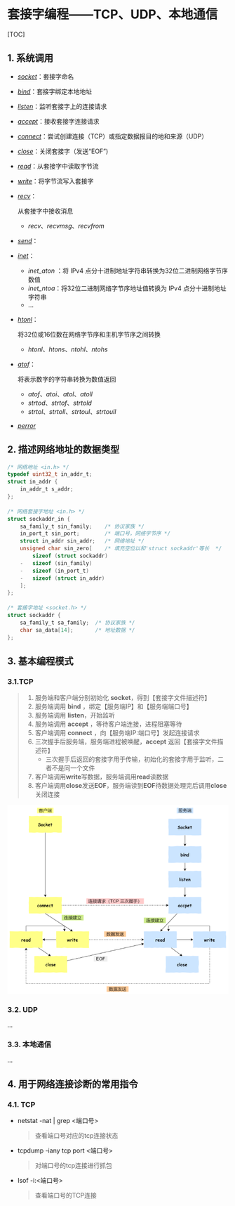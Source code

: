 # 套接字编程——TCP、UDP、本地通信

[TOC]

## 1. 系统调用

- [*socket*](./syscalls/syscalls-socket.md)：套接字命名

- [*bind*](./syscalls/syscalls-bind.md)：套接字绑定本地地址

- [*listen*](./syscalls/syscalls-listen.md)：监听套接字上的连接请求

- [*accept*](./syscalls/syscalls-accept.md)：接收套接字连接请求

- [*connect*](./syscalls/syscalls-connect.md)：尝试创建连接（TCP）或指定数据报目的地和来源（UDP）

- [*close*](./syscalls/syscalls-close.md)：关闭套接字（发送“EOF”)

- [*read*](./syscalls/syscalls-read.md)：从套接字中读取字节流

- [*write*](./syscalls/syscalls-write.md)：将字节流写入套接字

- [*recv*](./syscalls/syscalls-recv.md)：

  从套接字中接收消息

  - *recv*、*recvmsg*、*recvfrom*

- [*send*](./syscalls/syscalls-send.md)：

- [*inet*](./syscalls/syscalls-inet.md)：

  - *inet_aton* ：将 IPv4 点分十进制地址字符串转换为32位二进制网络字节序数值
  - *inet_ntoa*：将32位二进制网络字节序地址值转换为 IPv4 点分十进制地址字符串
  - ...

- [*htonl*](./syscalls/syscalls-htonl.md)：

  将32位或16位数在网络字节序和主机字节序之间转换

  - *htonl*、*htons*、*ntohl*、*ntohs*

- [*atof*](./syscalls/syscalls-atof.md)：

  将表示数字的字符串转换为数值返回

  - *atof*、*atoi*、*atol*、*atoll*
  - *strtod*、*strtof*、*strtold*
  - *strtol*、*strtoll*、*strtoul*、*strtoull*

- [*perror*](./syscalls/syscalls-perror.md)



## 2. 描述网络地址的数据类型

```c
/* 网络地址 <in.h> */
typedef uint32_t in_addr_t;
struct in_addr {
    in_addr_t s_addr;
};

/* 网络套接字地址 <in.h> */
struct sockaddr_in {
    sa_family_t sin_family;    /* 协议家族 */
    in_port_t sin_port;        /* 端口号，网络字节序 */
    struct in_addr sin_addr;   /* 网络地址 */
    unsigned char sin_zero[    /* 填充空位以和'struct sockaddr'等长  */
        sizeof (struct sockaddr)
    -   sizeof (sin_family)
    -   sizeof (in_port_t)
    -   sizeof (struct in_addr)
    ];
};

/* 套接字地址 <socket.h> */
struct sockaddr {
    sa_family_t sa_family;  /* 协议家族 */
    char sa_data[14];       /* 地址数据 */
};
```



## 3. 基本编程模式

### 3.1.TCP

> 1. 服务端和客户端分别初始化 **socket**，得到【套接字文件描述符】
> 2. 服务端调用 **bind** ，绑定【服务端IP】和【服务端端口号】
> 3. 服务端调用 **listen**，开始监听
> 4. 服务端调用 **accept** ，等待客户端连接，进程阻塞等待
> 5. 客户端调用 **connect** ，向【服务端IP:端口号】发起连接请求
> 6. 三次握手后服务端，服务端进程被唤醒，**accept** 返回【套接字文件描述符】
>    - 三次握手后返回的套接字用于传输，初始化的套接字用于监听，二者不是同一个文件
> 7. 客户端调用**write**写数据，服务端调用**read**读数据
> 8. 客户端调用**close**发送**EOF**，服务端读到**EOF**待数据处理完后调用**close**关闭连接

<img src="./pics/001.png" style="zoom:75%;" />



### 3.2. UDP

...

### 3.3. 本地通信

...

## 4. 用于网络连接诊断的常用指令

### 4.1. TCP

- netstat -nat | grep <端口号>

  > 查看端口号对应的tcp连接状态
  >
  > 

- tcpdump -iany tcp port <端口号>

  > 对端口号的tcp连接进行抓包
  >
  > 

- lsof -i:<端口号>

  > 查看端口号的TCP连接
  >
  > 
